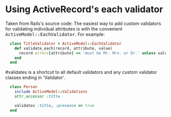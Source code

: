 # Using ActiveRecord's each validator

Taken from Rails's source code:
The easiest way to add custom validators for validating individual attributes
is with the convenient <tt>ActiveModel::EachValidator</tt>. For example:

```ruby
  class TitleValidator < ActiveModel::EachValidator
    def validate_each(record, attribute, value)
      record.errors[attribute] << 'must be Mr. Mrs. or Dr.' unless value.in?(['Mr.', 'Mrs.', 'Dr.'])
    end
  end
```

#validates is a shortcut to all default validators and any custom validator classes ending in 'Validator'.
```ruby
  class Person
    include ActiveModel::Validations
    attr_accessor :title

    validates :title, :presence => true
  end
```